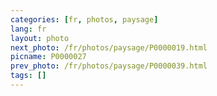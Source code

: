 ```yaml
---
categories: [fr, photos, paysage]
lang: fr
layout: photo
next_photo: /fr/photos/paysage/P0000019.html
picname: P0000027
prev_photo: /fr/photos/paysage/P0000039.html
tags: []
---
```

